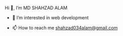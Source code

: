  Hi 👋, I’m MD SHAHZAD ALAM
 
- 👀 I’m interested in web development

- 📫 How to reach me
   shahzad034alam@gmail.com


<!---
Shahzadalam34/Shahzadalam34 is a ✨ special ✨ repository because its `README.md` (this file) appears on your GitHub profile.
You can click the Preview link to take a look at your changes.
--->
